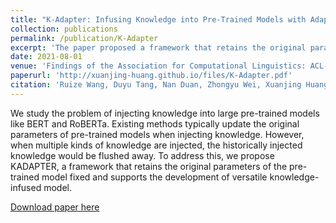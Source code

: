 ```yaml
---
title: "K-Adapter: Infusing Knowledge into Pre-Trained Models with Adapters"
collection: publications
permalink: /publication/K-Adapter
excerpt: 'The paper proposed a framework that retains the original parameters of the pre-trained model fixed and supports the development of versatile knowledge-infused model.'
date: 2021-08-01
venue: 'Findings of the Association for Computational Linguistics: ACL-IJCNLP 2021'
paperurl: 'http://xuanjing-huang.github.io/files/K-Adapter.pdf'
citation: 'Ruize Wang, Duyu Tang, Nan Duan, Zhongyu Wei, Xuanjing Huang, Jianshu Ji, Guihong Cao, Daxin Jiang, Ming Zhou: K-Adapter: Infusing Knowledge into Pre-Trained Models with Adapters. ACL/IJCNLP (Findings) 2021: 1405-1418'
---
```

We study the problem of injecting knowledge into large pre-trained models like BERT and RoBERTa. Existing methods typically update the original parameters of pre-trained models when injecting knowledge. However, when multiple kinds of knowledge are injected, the historically injected knowledge would be flushed away. To address this, we propose KADAPTER, a framework that retains the original parameters of the pre-trained model fixed and supports the development of versatile knowledge-infused model. 

[Download paper here](http://xuanjing-huang.github.io/files/K-Adapter.pdf)

